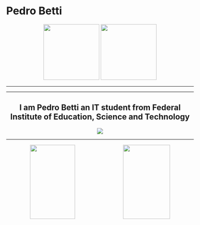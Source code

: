 <h1>Pedro Betti</h1>
<div id="header" align="center">
     <img src="https://github.com/malabetti/malabetti/assets/119712536/b081c515-d391-43ba-bf02-71c66bcfd448" height=150px/>
     <img src="https://media1.giphy.com/media/v1.Y2lkPTc5MGI3NjExZGU3ZWVlZTg1ZDdiYTgzZmJlZjY3MGEwZDQ1NTE0YjUxM2M2ZmZlYSZjdD1n/qgQUggAC3Pfv687qPC/giphy.gif" height=150px/>
</div>
<hr>
<!--<div display="flex" align="center">
   <img src="https://github.com/malabetti/malabetti/blob/output/github-contribution-grid-snake.svg"/><br>
</div>-->
<hr>
<div display="flex" align="center">
     <h2>I am <b>Pedro Betti</b> an IT student from Federal Institute of Education, Science and Technology</h2>
     <img src="https://skillicons.dev/icons?i=python,c,kotlin,cpp,java,mysql"/>
</div>
<hr>
<div display="flex" align="center">
   <img src="https://github-readme-stats.vercel.app/api?username=malabetti&theme=cobalt" height=200px width=49%/>
   <img src="https://github-readme-stats.vercel.app/api/top-langs/?username=malabetti&theme=cobalt&hide_progress=true" height=200px width=50%/>
</div>
